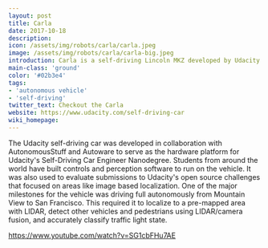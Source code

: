```yaml
---
layout: post
title: Carla
date: 2017-10-18
description:
icon: /assets/img/robots/carla/carla.jpeg
image: /assets/img/robots/carla/carla-big.jpeg
introduction: Carla is a self-driving Lincoln MKZ developed by Udacity and equipped with LIDAR, radar, and cameras.
main-class: 'ground'
color: '#02b3e4'
tags:
- 'autonomous vehicle'
- 'self-driving'
twitter_text: Checkout the Carla
website: https://www.udacity.com/self-driving-car
wiki_homepage: 
---
```


The Udacity self-driving car was developed in collaboration with AutonomousStuff and Autoware to serve as the hardware platform for Udacity's Self-Driving Car Engineer Nanodegree. Students from around the world have built controls and perception software to run on the vehicle. It was also used to evaluate submissions to Udacity's open source challenges that focused on areas like image based localization. One of the major milestones for the vehicle was driving full autonomously from Mountain View to San Francisco. This required it to localize to a pre-mapped area with LIDAR, detect other vehicles and pedestrians using LIDAR/camera fusion, and accurately classify traffic light state. 

https://www.youtube.com/watch?v=SG1cbFHu7AE
